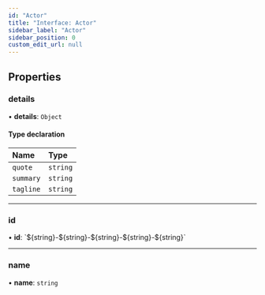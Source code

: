 ```yaml
---
id: "Actor"
title: "Interface: Actor"
sidebar_label: "Actor"
sidebar_position: 0
custom_edit_url: null
---
```


## Properties

### details

• **details**: `Object`

#### Type declaration

| Name | Type |
| :------ | :------ |
| `quote` | `string` |
| `summary` | `string` |
| `tagline` | `string` |

___

### id

• **id**: \`$\{string}-$\{string}-$\{string}-$\{string}-$\{string}\`

___

### name

• **name**: `string`
